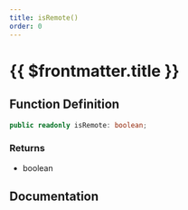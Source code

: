 ```yaml
---
title: isRemote()
order: 0
---
```


# {{ $frontmatter.title }}

## Function Definition

```ts
public readonly isRemote: boolean;
```

### Returns

* boolean

## Documentation

<!--@include: ./parts/isRemote.md-->
